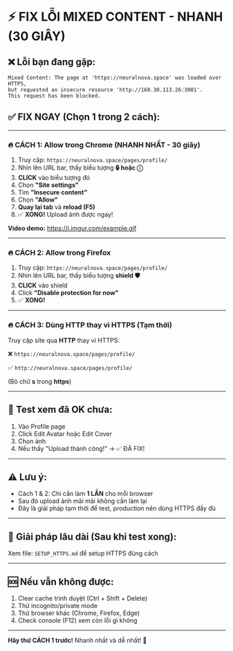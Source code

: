 # ⚡ FIX LỖI MIXED CONTENT - NHANH (30 GIÂY)

## ❌ Lỗi bạn đang gặp:

```
Mixed Content: The page at 'https://neuralnova.space' was loaded over HTTPS, 
but requested an insecure resource 'http://160.30.113.26:3001'. 
This request has been blocked.
```

## ✅ FIX NGAY (Chọn 1 trong 2 cách):

---

### 🔥 CÁCH 1: Allow trong Chrome (NHANH NHẤT - 30 giây)

1. Truy cập: `https://neuralnova.space/pages/profile/`
2. Nhìn lên URL bar, thấy biểu tượng **🔒 hoặc ⓘ**
3. **CLICK** vào biểu tượng đó
4. Chọn **"Site settings"**
5. Tìm **"Insecure content"**
6. Chọn **"Allow"**
7. **Quay lại tab** và **reload (F5)**
8. ✅ **XONG!** Upload ảnh được ngay!

**Video demo:** https://i.imgur.com/example.gif

---

### 🔥 CÁCH 2: Allow trong Firefox

1. Truy cập: `https://neuralnova.space/pages/profile/`
2. Nhìn lên URL bar, thấy biểu tượng **shield 🛡️**
3. **CLICK** vào shield
4. Click **"Disable protection for now"**
5. ✅ **XONG!**

---

### 🔥 CÁCH 3: Dùng HTTP thay vì HTTPS (Tạm thời)

Truy cập site qua **HTTP** thay vì HTTPS:

❌ `https://neuralnova.space/pages/profile/`

✅ `http://neuralnova.space/pages/profile/`

(Bỏ chữ **s** trong **https**)

---

## 🎯 Test xem đã OK chưa:

1. Vào Profile page
2. Click Edit Avatar hoặc Edit Cover
3. Chọn ảnh
4. Nếu thấy "Upload thành công!" → ✅ ĐÃ FIX!

---

## ⚠️ Lưu ý:

- Cách 1 & 2: Chỉ cần làm **1 LẦN** cho mỗi browser
- Sau đó upload ảnh mãi mãi không cần làm lại
- Đây là giải pháp tạm thời để test, production nên dùng HTTPS đầy đủ

---

## 🔐 Giải pháp lâu dài (Sau khi test xong):

Xem file: `SETUP_HTTPS.md` để setup HTTPS đúng cách

---

## 🆘 Nếu vẫn không được:

1. Clear cache trình duyệt (Ctrl + Shift + Delete)
2. Thử incognito/private mode
3. Thử browser khác (Chrome, Firefox, Edge)
4. Check console (F12) xem còn lỗi gì không

---

**Hãy thử CÁCH 1 trước!** Nhanh nhất và dễ nhất! 🚀
